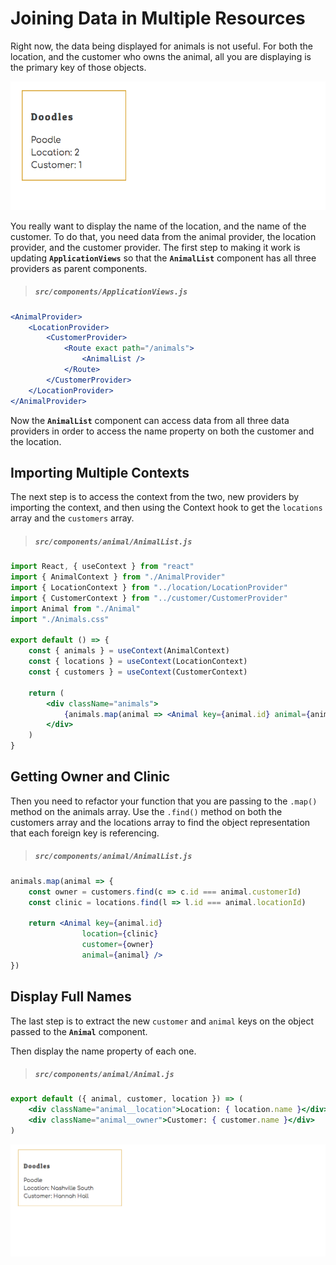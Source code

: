 # Joining Data in Multiple Resources

Right now, the data being displayed for animals is not useful. For both the location, and the customer who owns the animal, all you are displaying is the primary key of those objects.

![](./images/animals-before-join.png)

You really want to display the name of the location, and the name of the customer. To do that, you need data from the animal provider, the location provider, and the customer provider. The first step to making it work is updating **`ApplicationViews`** so that the **`AnimalList`** component has all three providers as parent components.

> ##### `src/components/ApplicationViews.js`

```jsx
<AnimalProvider>
    <LocationProvider>
        <CustomerProvider>
            <Route exact path="/animals">
                <AnimalList />
            </Route>
        </CustomerProvider>
    </LocationProvider>
</AnimalProvider>
```

Now the **`AnimalList`** component can access data from all three data providers in order to access the name property on both the customer and the location.

## Importing Multiple Contexts

The next step is to access the context from the two, new providers by importing the context, and then using the Context hook to get the `locations` array and the `customers` array.

> ##### `src/components/animal/AnimalList.js`

```jsx
import React, { useContext } from "react"
import { AnimalContext } from "./AnimalProvider"
import { LocationContext } from "../location/LocationProvider"
import { CustomerContext } from "../customer/CustomerProvider"
import Animal from "./Animal"
import "./Animals.css"

export default () => {
    const { animals } = useContext(AnimalContext)
    const { locations } = useContext(LocationContext)
    const { customers } = useContext(CustomerContext)

    return (
        <div className="animals">
            {animals.map(animal => <Animal key={animal.id} animal={animal} />)}
        </div>
    )
}
```

## Getting Owner and Clinic

Then you need to refactor your function that you are passing to the `.map()` method on the animals array. Use the `.find()` method on both the customers array and the locations array to find the object representation that each foreign key is referencing.

> ##### `src/components/animal/AnimalList.js`

```jsx
animals.map(animal => {
    const owner = customers.find(c => c.id === animal.customerId)
    const clinic = locations.find(l => l.id === animal.locationId)

    return <Animal key={animal.id}
                location={clinic}
                customer={owner}
                animal={animal} />
})
```

## Display Full Names

The last step is to extract the new `customer` and `animal` keys on the object passed to the **`Animal`** component.

Then display the name property of each one.

> ##### `src/components/animal/Animal.js`

```jsx
export default ({ animal, customer, location }) => (
    <div className="animal__location">Location: { location.name }</div>
    <div className="animal__owner">Customer: { customer.name }</div>
)
```

![animal card showing name of customer and location](./images/animals-after-join.png)
